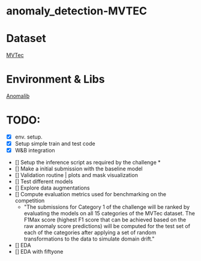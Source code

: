 # anomaly_detection-MVTEC

# Dataset

[MVTec](https://www.mvtec.com/company/research/datasets/mvtec-ad)

# Environment & Libs

[Anomalib](https://github.com/openvinotoolkit/anomalib)


# TODO:
- [x] env. setup.
- [x] Setup simple train and test code
- [x] W&B integration
- [] Setup the inference script as required by the challenge *
- [] Make a initial submission with the baseline model
- [] Validation routine | plots and mask visualization
- [] Test different models
- [] Explore data augmentations
- [] Compute evaluation metrics used for benchmarking on the competition
    - "The submissions for Category 1 of the challenge will be ranked by evaluating the models on all 15 categories of the MVTec dataset. The F1Max score (highest F1 score that can be achieved based on the raw anomaly score predictions) will be computed for the test set of each of the categories after applying a set of random transformations to the data to simulate domain drift."
- [] EDA
- [] EDA with fiftyone